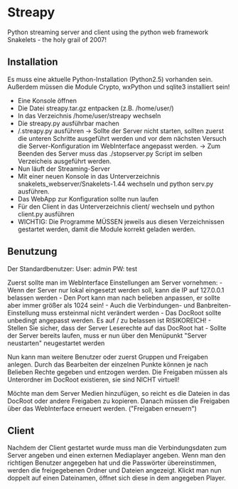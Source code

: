 # Streapy
Python streaming server and client using the python web framework Snakelets - the holy grail of 2007!

## Installation
Es muss eine aktuelle Python-Installation (Python2.5) vorhanden sein.
Außerdem müssen die Module Crypto, wxPython und sqlite3 installiert sein!

- Eine Konsole öffnen
- Die Datei streapy.tar.gz entpacken (z.B. /home/user/)
- In das Verzeichnis /home/user/streapy wechseln
- Die streapy.py ausführbar machen
- /.streapy.py ausführen
-> Sollte der Server nicht starten, sollten zuerst die unteren Schritte ausgeführt werden und vor dem nächsten Versuch die Server-Konfiguration im WebInterface angepasst werden.
-> Zum Beenden des Server muss das ./stopserver.py Script im selben Verzeicheis ausgeführt werden.
- Nun läuft der Streaming-Server
- Mit einer neuen Konsole in das Unterverzeichnis snakelets_webserver/Snakelets-1.44 wechseln und python serv.py ausführen.
- Das WebApp zur Konfiguration sollte nun laufen
- Für den Client in das Unterverzeichnis client/ wechseln und python client.py ausführen
- WICHTIG: Die Programme MÜSSEN jeweils aus diesen Verzeichnissen gestartet werden, damit die Module korrekt geladen werden.

## Benutzung

Der Standardbenutzer:
User: admin
PW: test

Zuerst sollte man im WebInterface Einstellungen am Server vornehmen:
	- Wenn der Server nur lokal eingesetzt werden soll, kann die IP auf 127.0.0.1 belassen werden
	- Den Port kann man nach belieben anpassen, er sollte aber immer größer als 1024 sein!
	- Auch die Verbindungen- und Banbreiten-Einstellung muss ersteinmal nicht verändert werden
	- Das DocRoot sollte unbedingt angepasst werden. Es auf / zu belassen ist RISIKOREICH!
		- Stellen Sie sicher, dass der Server Leserechte auf das DocRoot hat
	- Sollte der Server bereits laufen, muss er nun über den Menüpunkt "Server neustarten" neugestartet werden

Nun kann man weitere Benutzer oder zuerst Gruppen und Freigaben anlegen. 
Durch das Bearbeiten der einzelnen Punkte können je nach Belieben Rechte gegeben und entzogen werden.
Die Freigaben müssen als Unterordner im DocRoot existieren, sie sind NICHT virtuell!

Möchte man dem Server Medien hinzufügen, so reicht es die Dateien in das DocRoot oder andere Freigaben zu kopieren.
Danach müssen die Freigaben über das WebInterface erneuert werden. ("Freigaben erneuern")

## Client

Nachdem der Client gestartet wurde muss man die Verbindungsdaten zum Server angeben und einen externen Mediaplayer angeben.
Wenn man den richtigen Benutzer angegeben hat und die Passwörter übereinstimmen, werden die freigegebenen Ordner und Dateien angezeigt.
Klickt man nun doppelt auf einen Dateinamen, öffnet sich diese in dem angegeben Player.
